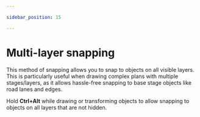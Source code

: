 ```yaml
---

sidebar_position: 15

---
```

# Multi-layer snapping

This method of snapping allows you to snap to objects on all visible layers. This is particularly useful when drawing complex plans with multiple stages/layers, as it allows hassle-free snapping to base stage objects like road lanes and edges.

Hold **Ctrl+Alt** while drawing or transforming objects to allow snapping to objects on all layers that are not hidden.